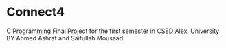 # Connect4
C Programming Final Project for the first semester in CSED Alex. University BY Ahmed Ashraf and Saifullah Mousaad

